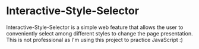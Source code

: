 # Interactive-Style-Selector
Interactive-Style-Selector is a simple web feature that allows the user to conveniently select among different styles to change the page presentation.
This is not professional as I'm using this project to practice JavaScript :)

